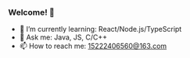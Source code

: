 ### Welcome! 👋

- 🌱 I’m currently learning: React/Node.js/TypeScript
- 💬 Ask me: Java, JS, C/C++
- 📫 How to reach me: 15222406560@163.com
